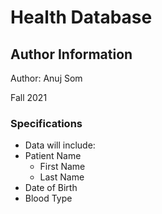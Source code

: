 # Health Database

## Author Information
Author: Anuj Som

Fall 2021

### Specifications

* Data will include:
* Patient Name
  + First Name
  + Last Name
* Date of Birth
* Blood Type 

